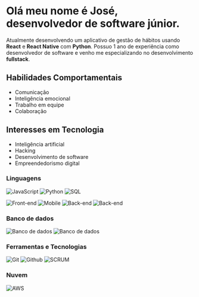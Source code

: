 # Olá meu nome é José, desenvolvedor de software júnior.

Atualmente desenvolvendo um aplicativo de gestão de hábitos usando **React** e **React Native** com **Python**. Possuo 1 ano de experiência como desenvolvedor de software e venho me especializando no desenvolvimento **fullstack**.

## Habilidades Comportamentais
- Comunicação
- Inteligência emocional
- Trabalho em equipe
- Colaboração

## Interesses em Tecnologia
- Inteligência artificial
- Hacking
- Desenvolvimento de software
- Empreendedorismo digital

### Linguagens
![JavaScript](https://img.shields.io/badge/JavaScript-ES6-yellow)
![Python](https://img.shields.io/badge/Python-3.10-blue)
![SQL](https://img.shields.io/badge/SQL-MySQL-lightgrey)

![Front-end](https://img.shields.io/badge/Front--end-React-61DBFB) ![Mobile](https://img.shields.io/badge/Mobile-React%20Native-61DBFB)
![Back-end](https://img.shields.io/badge/Back--end-Django-0C4B33) ![Back-end](https://img.shields.io/badge/Back--end-Flask-000000)

### Banco de dados
![Banco de dados](https://img.shields.io/badge/Banco%20de%20dados-MySQL-orange)
![Banco de dados](https://img.shields.io/badge/Banco%20de%20dados-PostgreSQL-blue)

### Ferramentas e Tecnologias
![Git](https://img.shields.io/badge/Git-2C3E50)
![Github](https://img.shields.io/badge/Github-black)
![SCRUM](https://img.shields.io/badge/SCRUM-6AB04A)

### Nuvem
![AWS](https://img.shields.io/badge/AWS-232F3E)

